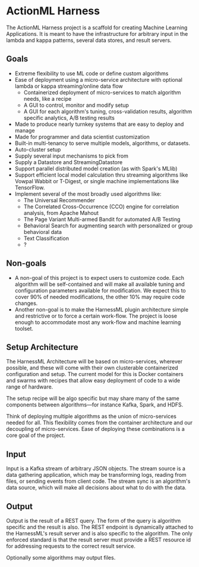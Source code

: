 # ActionML Harness

The ActionML Harness project is a scaffold for creating Machine Learning Applications. It is meant to have the infrastructure for arbitrary input in the lambda and kappa patterns, several data stores, and result servers. 

## Goals

 - Extreme flexibility to use ML code or define custom algorithms
 - Ease of deployment using a micro-service architecture with optional lambda or kappa streaming/online data flow
   - Containerized deployment of micro-services to match algorithm needs, like a recipe
   - A GUI to control, monitor and modify setup
   - A GUI for each algorithm's tuning, cross-validation results, algorithm specific analytics, A/B testing results
 - Made to produce nearly turnkey systems that are easy to deploy and manage
 - Made for programmer and data scientist customization
 - Built-in multi-tenancy to serve multiple models, algorithms, or datasets.
 - Auto-cluster setup
 - Supply several input mechanisms to pick from
 - Supply a Datastore and StreamingDatastore
 - Support parallel distributed model creation (as with Spark's MLlib)
 - Support efficient local model calculation thru streaming algorithms like Vowpal Wabbit or T-Digest, or single machine implementations like TensorFlow.
 - Implement several of the most broadly used algorithms like:
   - The Universal Recommender
   - The Correlated Cross-Occurrence (CCO) engine for correlation analysis, from Apache Mahout
   - The Page Variant Multi-armed Bandit for automated A/B Testing
   - Behavioral Search for augmenting search with personalized or group behavioral data 
   - Text Classification
   - ?

## Non-goals

 - A non-goal of this project is to expect users to customize code. Each algorithm will be self-contained and will make all available tuning and configuration parameters available for modification. We expect this to cover 90% of needed modifications, the other 10% may require code changes.
 - Another non-goal is to make the HarnessML plugin architecture simple and restrictive or to force a certain work-flow. The project is loose enough to accommodate most any work-flow and machine learning toolset.

## Setup Architecture

The HarnessML Architecture will be based on micro-services, wherever possible, and these will come with their own clusterable containerized configuration and setup. The current model for this is Docker containers and swarms with recipes that allow easy deployment of code to a wide range of hardware. 

The setup recipe will be algo specific but may share many of the same components between algorithms&mdash;for instance Kafka, Spark, and HDFS.

Think of deploying multiple algorithms as the union of micro-services needed for all. This flexibility comes from the container architecture and our decoupling of micro-services. Ease of deploying these combinations is a core goal of the project. 

## Input

Input is a Kafka stream of arbitrary JSON objects. The stream source is a data gathering application, which may be transforming logs, reading from files, or sending events from client code. The stream sync is an algorithm's data source, which will make all decisions about what to do with the data.

## Output

Output is the result of a REST query. The form of the query is algorithm specific and the result is also. The REST endpoint is dynamically attached to the HarnessML's result server and is also specific to the algorithm. The only enforced standard is that the result server must provide a REST resource id for addressing requests to the correct result service.

Optionally some algorithms may output files. 